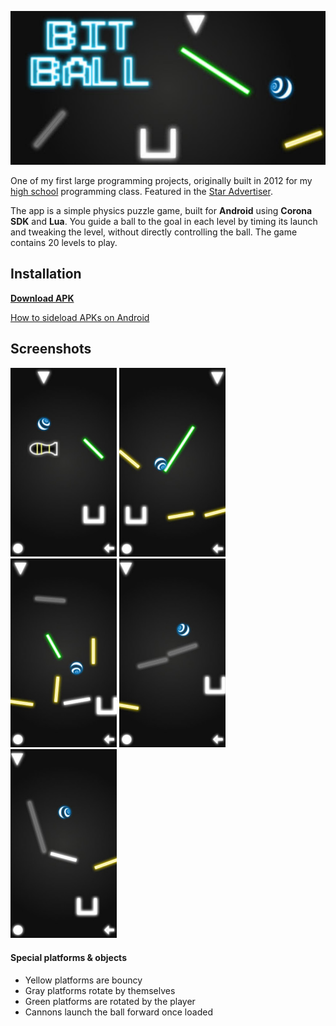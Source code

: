 ![Bit Ball](promo/header.jpg)

One of my first large programming projects, originally built in 2012 for my [high school](http://ethompson.org/) programming class.
Featured in the [Star Advertiser](http://www.staradvertiser.com/2012/07/31/hawaii-news/for-teenager-buds-of-life-bloom-without-boundaries/).

The app is a simple physics puzzle game, built for **Android** using **Corona SDK** and **Lua**.
You guide a ball to the goal in each level by timing its launch and tweaking the level, without directly controlling the ball.
The game contains 20 levels to play.

## Installation
[**Download APK**](https://github.com/NotWoods/bit-ball/releases/download/1.2/Bit_Ball.apk)  

[How to sideload APKs on Android](http://www.howtogeek.com/howto/41082/install-non-market-apps-on-your-android-device/)

## Screenshots

<img src="promo/screenshot1.jpg" width="170">
<img src="promo/screenshot2.jpg" width="170">
<img src="promo/screenshot3.jpg" width="170">
<img src="promo/screenshot4.jpg" width="170">
<img src="promo/screenshot5.jpg" width="170">

#### Special platforms & objects
* Yellow platforms are bouncy
* Gray platforms rotate by themselves
* Green platforms are rotated by the player
* Cannons launch the ball forward once loaded
